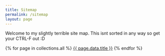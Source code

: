 ```yaml
---
title: Sitemap
permalink: /sitemap
layout: page
---
```


Welcome to my slightly terrible site map. This isnt sorted in any way so get your CTRL-F out :D

{% for page in collections.all %}
<a href="{{ page.url }}">{{ page.data.title }}</a>
{% endfor %}